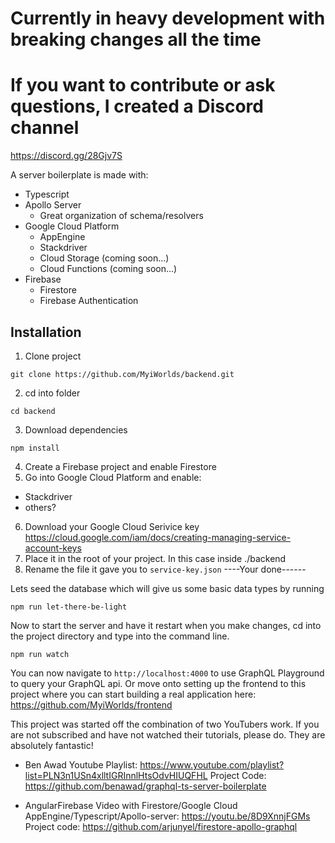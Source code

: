 # Currently in heavy development with breaking changes all the time

# If you want to contribute or ask questions, I created a Discord channel

https://discord.gg/28Gjv7S

A server boilerplate is made with:

- Typescript
- Apollo Server
  - Great organization of schema/resolvers
- Google Cloud Platform
  - AppEngine
  - Stackdriver
  - Cloud Storage (coming soon...)
  - Cloud Functions (coming soon...)
- Firebase
  - Firestore
  - Firebase Authentication

## Installation

1. Clone project

```
git clone https://github.com/MyiWorlds/backend.git
```

2. cd into folder

```
cd backend
```

3. Download dependencies

```
npm install
```

4. Create a Firebase project and enable Firestore
5. Go into Google Cloud Platform and enable:

- Stackdriver
- others?

6. Download your Google Cloud Serivice key https://cloud.google.com/iam/docs/creating-managing-service-account-keys
7. Place it in the root of your project. In this case inside ./backend
8. Rename the file it gave you to `service-key.json`
   ----Your done------

Lets seed the database which will give us some basic data types by running

```
npm run let-there-be-light
```

Now to start the server and have it restart when you make changes, cd into the project directory and type into the command line.

```
npm run watch
```

You can now navigate to `http://localhost:4000` to use GraphQL Playground to query your GraphQL api.
Or move onto setting up the frontend to this project where you can start building a real application here:
https://github.com/MyiWorlds/frontend

This project was started off the combination of two YouTubers work. If you are not subscribed and have not watched their tutorials, please do. They are absolutely fantastic!

- Ben Awad
  Youtube Playlist: https://www.youtube.com/playlist?list=PLN3n1USn4xlltIGRInnlHtsOdvHIUQFHL
  Project Code: https://github.com/benawad/graphql-ts-server-boilerplate

- AngularFirebase
  Video with Firestore/Google Cloud AppEngine/Typescript/Apollo-server:
  https://youtu.be/8D9XnnjFGMs
  Project code: https://github.com/arjunyel/firestore-apollo-graphql

